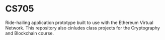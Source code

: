 # CS705
Ride-hailing application prototype built to use with the Ethereum Virtual Network. This repository also cinludes class projects for the Cryptography and Blockchain course.
